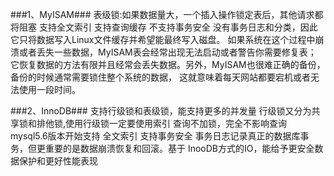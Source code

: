 ###1、MyISAM###
表级锁:如果数据量大，一个插入操作锁定表后，其他请求都将阻塞
支持全文索引
支持查询缓存
不支持事务安全
    没有事务日志和分类，因此它只将数据写入Linux文件缓存并希望能最终写入磁盘。
    如果系统在这个过程中崩溃或者丢失一些数据，MyISAM表会经常出现无法启动或者警告你需要修复表；
    它恢复数据的方法有限并且经常会丢失数据。另外，MyISAM也很难正确的备份，备份的时候通常需要锁住整个系统的数据，
    这就意味着每天网站都要宕机或者无法使用一段时间。
    
  
###2、InnoDB###
支持行级锁和表级锁，能支持更多的并发量
行级锁又分为共享锁和排他锁,使用行级锁一定要使用索引
查询不加锁，完全不影响查询
mysql5.6版本开始支持 全文索引
支持事务安全
    事务日志记录真正的数据库事务，但更重要的是数据崩溃恢复和回滚。基于 InooDB方式的IO，能给予更安全数据保护和更好性能表现
